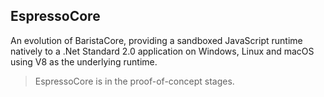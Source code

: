EspressoCore
---

An evolution of BaristaCore, providing a sandboxed JavaScript runtime natively to a .Net Standard 2.0 application on Windows, Linux and macOS using V8 as the underlying runtime.

> EspressoCore is in the proof-of-concept stages.